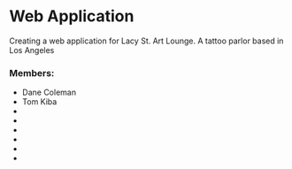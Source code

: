 # Web Application
  Creating a web application for Lacy St. Art Lounge. A tattoo parlor based in Los Angeles


### Members:
- Dane Coleman
- Tom Kiba
-
-
-
-
-
-
